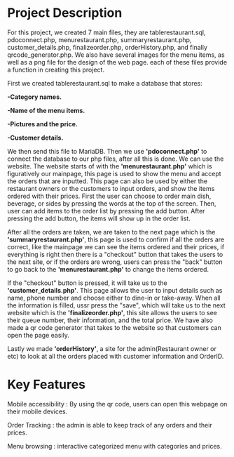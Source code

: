 # Project Description

For this project, we created 7 main files, they are tablerestaurant.sql, pdoconnect.php, menurestaurant.php, summaryrestaurant.php, customer_details.php, finalizeorder.php, orderHistory.php, and finally qrcode_generator.php. We also have several images for the menu items, as well as a png file for the design of the web page. each of these files provide a function in creating this project.

First we created tablerestaurant.sql to make a database that stores:

  **-Category names.**
  
  **-Name of the menu items.**
  
  **-Pictures and the price.**
  
  **-Customer details.**

  
We then send this file to MariaDB. Then we use **'pdoconnect.php'** to connect the database to our php files, after all this is done. We can use the website.
The website starts of with the **'menurestaurant.php'** which is figuratively our mainpage, this page is used to show the menu and accept the orders that are inputted. This page can also be used by either the restaurant owners or the customers to input orders, and show the items ordered with their prices. First the user can choose to order main dish, beverage, or sides by pressing the words at the top of the screen. Then, user can add items to the order list by pressing the add button. After pressing the add button, the items will show up in the order list. 

After all the orders are taken, we are taken to the next page which is the **'summaryrestaurant.php'**, this page is used to confirm if all the orders are correct, like the mainpage we can see the items ordered and their prices, if everything is right then there is a "checkout" button that takes the users to the next site, or if the orders are wrong, users can press the "back" button to go back to the **'menurestaurant.php'** to change the items ordered. 

If the "checkout" button is pressed, it will take us to the **'customer_details.php'**. This page allows the user to input details such as name, phone number and choose either to dine-in or take-away. When all the information is filled, ussr press the "save", which will take us to the next website which is the **'finalizeorder.php'**, this site allows the users to see their queue number, their information, and the total price. We have also made a qr code generator that takes to the website so that customers can open the page easily. 

Lastly we made **'orderHistory'**, a site for the admin(Restaurant owner or etc) to look at all the orders placed with customer information and OrderID.

# Key Features

Mobile accessibility : By using the qr code, users can open this webpage on their mobile devices.

Order Tracking : the admin is able to keep track of any orders and their prices.

Menu browsing : interactive categorized menu with categories and prices.
